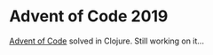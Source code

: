 # Advent of Code 2019

[Advent of Code](www.adventofcode.com) solved in Clojure. Still working on it...
